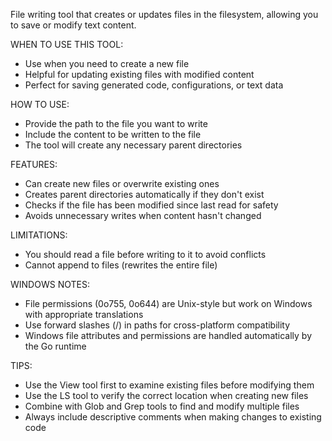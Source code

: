 File writing tool that creates or updates files in the filesystem, allowing you to save or modify text content.

WHEN TO USE THIS TOOL:

- Use when you need to create a new file
- Helpful for updating existing files with modified content
- Perfect for saving generated code, configurations, or text data

HOW TO USE:

- Provide the path to the file you want to write
- Include the content to be written to the file
- The tool will create any necessary parent directories

FEATURES:

- Can create new files or overwrite existing ones
- Creates parent directories automatically if they don't exist
- Checks if the file has been modified since last read for safety
- Avoids unnecessary writes when content hasn't changed

LIMITATIONS:

- You should read a file before writing to it to avoid conflicts
- Cannot append to files (rewrites the entire file)

WINDOWS NOTES:

- File permissions (0o755, 0o644) are Unix-style but work on Windows with appropriate translations
- Use forward slashes (/) in paths for cross-platform compatibility
- Windows file attributes and permissions are handled automatically by the Go runtime

TIPS:

- Use the View tool first to examine existing files before modifying them
- Use the LS tool to verify the correct location when creating new files
- Combine with Glob and Grep tools to find and modify multiple files
- Always include descriptive comments when making changes to existing code
